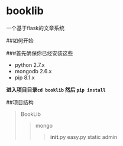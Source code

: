 # booklib
一个基于flask的文章系统

##如何开始

###首先确保你已经安装这些
* python 2.7.x
* mongodb 2.6.x
* pip 8.1.x

**进入项目目录`cd booklib` 然后 `pip install`**

##项目结构
>BookLib
>>mongo
>>>__init__.py
>>>easy.py
>>static
>>>admin

